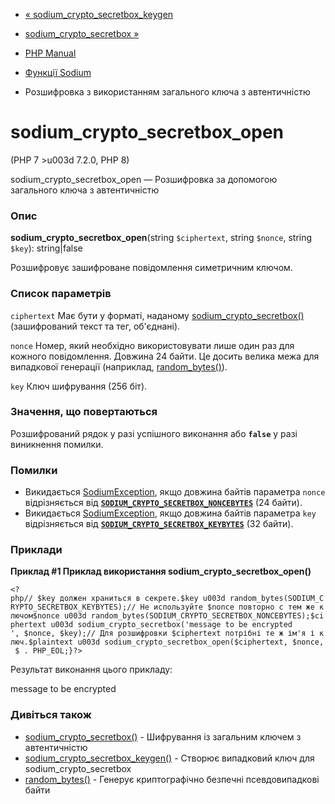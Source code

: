 - [«
sodium_crypto_secretbox_keygen](function.sodium-crypto-secretbox-keygen.md)
- [sodium_crypto_secretbox »](function.sodium-crypto-secretbox.md)

- [PHP Manual](index.md)
- [Функції Sodium](ref.sodium.md)
- Розшифровка з використанням загального ключа з автентичністю

# sodium_crypto_secretbox_open

(PHP 7 \>u003d 7.2.0, PHP 8)

sodium_crypto_secretbox_open — Розшифровка за допомогою загального ключа
з автентичністю

### Опис

**sodium_crypto_secretbox_open**(string `$ciphertext`, string `$nonce`,
string `$key`): string\|false

Розшифровує зашифроване повідомлення симетричним ключом.

### Список параметрів

`ciphertext`
Має бути у форматі, наданому
[sodium_crypto_secretbox()](function.sodium-crypto-secretbox.md)
(зашифрований текст та тег, об'єднані).

`nonce`
Номер, який необхідно використовувати лише один раз для кожного
повідомлення. Довжина 24 байти. Це досить велика межа для випадкової
генерації (наприклад, [random_bytes()](function.random-bytes.md)).

`key`
Ключ шифрування (256 біт).

### Значення, що повертаються

Розшифрований рядок у разі успішного виконання або **`false`**
у разі виникнення помилки.

### Помилки

- Викидається [SodiumException](class.sodiumexception.md), якщо
довжина байтів параметра `nonce` відрізняється від
[**`SODIUM_CRYPTO_SECRETBOX_NONCEBYTES`**](sodium.constants.md#constant.sodium-crypto-secretbox-noncebytes)
(24 байти).
- Викидається [SodiumException](class.sodiumexception.md), якщо
довжина байтів параметра `key` відрізняється від
[**`SODIUM_CRYPTO_SECRETBOX_KEYBYTES`**](sodium.constants.md#constant.sodium-crypto-secretbox-keybytes)
(32 байти).

### Приклади

**Приклад #1 Приклад використання **sodium_crypto_secretbox_open()****

` <?php// $key должен храниться в секрете.$key u003d random_bytes(SODIUM_CRYPTO_SECRETBOX_KEYBYTES);// Не используйте $nonce повторно с тем же ключом$nonce u003d random_bytes(SODIUM_CRYPTO_SECRETBOX_NONCEBYTES);$ciphertext u003d sodium_crypto_secretbox('message to be encrypted ', $nonce, $key);// Для розшифровки $ciphertext потрібні те ж ім'я і ключ.$plaintext u003d sodium_crypto_secretbox_open($ciphertext, $nonce, $ . PHP_EOL;}?> `

Результат виконання цього прикладу:

message to be encrypted

### Дивіться також

- [sodium_crypto_secretbox()](function.sodium-crypto-secretbox.md) -
Шифрування із загальним ключем з автентичністю
- [sodium_crypto_secretbox_keygen()](function.sodium-crypto-secretbox-keygen.md) -
Створює випадковий ключ для sodium_crypto_secretbox
- [random_bytes()](function.random-bytes.md) - Генерує
криптографічно безпечні псевдовипадкові байти
